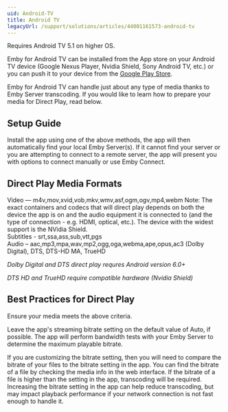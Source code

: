 ```yaml
---
uid: Android-TV
title: Android TV
legacyUrl: /support/solutions/articles/44001161573-android-tv
---
```


Requires Android TV 5.1 on higher OS.

Emby for Android TV can be installed from the App store on your Android TV device (Google Nexus Player, Nvidia Shield, Sony Android TV, etc.) or you can push it to your device from the [Google Play Store](https://play.google.com/store/apps/details?id=tv.emby.embyatv).


Emby for Android TV can handle just about any type of media thanks to Emby Server transcoding. If you would like to learn how to prepare your media for Direct Play, read below.

## Setup Guide
Install the app using one of the above methods, the app will then automatically find your local Emby Server(s).  If it cannot find your server or you are attempting to connect to a remote server, the app will present you with options to connect manually or use Emby Connect.

## Direct Play Media Formats
Video — m4v,mov,xvid,vob,mkv,wmv,asf,ogm,ogv,mp4,webm 
Note: The exact containers and codecs that will direct play depends on both the device the app is on and the audio equipment it is connected to (and the type of connection - e.g. HDMI, optical, etc.).  The device with the widest support is the NVidia Shield.  
Subtitles - srt,ssa,ass,sub,vtt,pgs  
Audio – aac,mp3,mpa,wav,mp2,ogg,oga,webma,ape,opus,ac3 (Dolby Digital), DTS, DTS-HD MA, TrueHD  

*Dolby Digital and DTS direct play requres Android version 6.0+*  

*DTS HD and TrueHD require compatible hardware (Nvidia Shield)*  

## Best Practices for Direct Play 
Ensure your media meets the above criteria.

Leave the app's streaming bitrate setting on the default value of Auto, if possible. The app will perform bandwidth tests with your Emby Server to determine the maximum playable bitrate.

If you are customizing the bitrate setting, then you will need to compare the bitrate of your files to the bitrate setting in the app. You can find the bitrate of a file by checking the media info in the web interface. If the bitrate of a file is higher than the setting in the app, transcoding will be required. Increasing the bitrate setting in the app can help reduce transcoding, but may impact playback performance if your network connection is not fast enough to handle it.